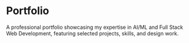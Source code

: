 # Portfolio
A professional portfolio showcasing my expertise in AI/ML and Full Stack Web Development, featuring selected projects, skills, and design work.
